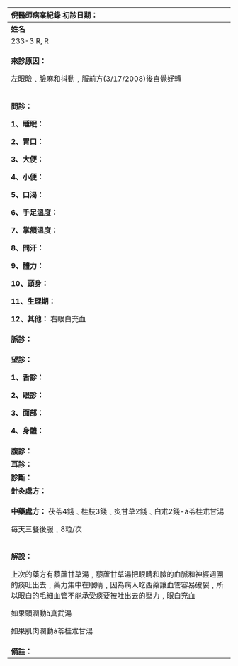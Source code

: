 ﻿|**倪醫師病案紀錄**     初診日期：|
| :- |
|**姓名**|**性別：**|**年齡及體型**|**來診日期：**|
|233-3 R, R|男||3/20/2008|
|<p>**來診原因：**</p><p>左眼瞼﹑臉麻和抖動﹐服前方(3/17/2008)後自覺好轉 </p>|
|<p>**問診：**</p><p>**1、睡眠：**</p><p>**2、胃口：**</p><p>**3、大便：**</p><p>**4、小便：**</p><p>**5、口渴：** </p><p>**6、手足溫度：**</p><p>**7、掌額溫度：**</p><p>**8、問汗：**</p><p>**9、體力：**</p><p>**10、頭身：**</p><p>**11、生理期：**</p><p>**12、其他：** 右眼白充血</p>|
|**脈診：**|
|<p>**望診：**</p><p>**1、舌診：**</p><p>**2、眼診：**</p><p>**3、面部：**</p><p>**4、身體：**</p>|
|**腹診：**|
|**耳診：**|
|**診斷：** |
|**針灸處方：**|
|<p>**中藥處方：** 茯苓4錢﹑桂枝3錢﹑炙甘草2錢﹑白朮2錢-à苓桂朮甘湯</p><p>每天三餐後服﹐8粒/次</p>|
|<p>**解說：**</p><p>上次的藥方有藜蘆甘草湯﹐藜蘆甘草湯把眼睛和臉的血脈和神經週圍的痰吐出去﹐藥力集中在眼睛﹐因為病人吃西藥讓血管容易破裂﹐所以眼白的毛細血管不能承受痰要被吐出去的壓力﹐眼白充血</p><p>如果頭潤動à真武湯</p><p>如果肌肉潤動à苓桂朮甘湯</p>|
|**備註：**|

